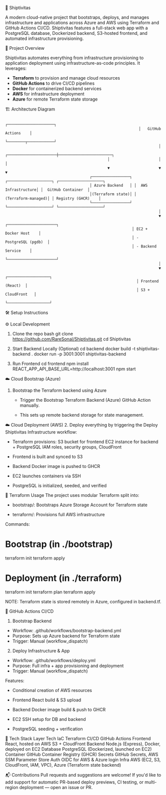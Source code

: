 🚀 Shiptivitas

A modern cloud-native project that bootstraps, deploys, and manages infrastructure and applications across Azure and AWS using Terraform and GitHub Actions CI/CD. 
Shiptivitas features a full-stack web app with a PostgreSQL database, Dockerized backend, S3-hosted frontend, and automated infrastructure provisioning.

📌 Project Overview

Shiptivitas automates everything from infrastructure provisioning to application deployment using infrastructure-as-code principles. It leverages:

- **Terraform** to provision and manage cloud resources
- **GitHub Actions** to drive CI/CD pipelines
- **Docker** for containerized backend services
- **AWS** for infrastructure deployment
- **Azure** for remote Terraform state storage

🏗️ Architecture Diagram

                                                                ┌─────────────────────┐
                                                                │   GitHub Actions    │
                                                                └────────┬────────────┘
                                                                         │
                                                  ┌──────────────────────┼────────────────────────┐
                                                  │                      │                        │
                                                  ▼                      ▼                        ▼
                                          ┌─────────────────┐ ┌────────────────────┐ ┌────────────────────┐
                                          │ Azure Backend   │ │  AWS Infrastructure│ │  GitHub Container  │
                                          │(Terraform state)│ │ (Terraform-managed)│ │ Registry (GHCR)    │
                                          └─────────────────┘ └────────────────────┘ └────────────────────┘
                                                                         │
                                                                         ▼
                                                             ┌──────────────────────┐
                                                             │ EC2 + Docker Host    │
                                                             │ - PostgreSQL (pgdb)  │
                                                             │ - Backend Service    │   
                                                             └──────────────────────┘
                                                                         │
                                                                         ▼
                                                               ┌───────────────────┐
                                                               │ Frontend (React)  │
                                                               │ S3 + CloudFront   │
                                                               └───────────────────┘



🛠️ Setup Instructions

⚙️ Local Development

1. Clone the repo
   bash
   git clone https://github.com/RareSonal/Shiptivitas.git
   cd Shiptivitas

2. Start Backend Locally (Optional)
   cd backend
   docker build -t shiptivitas-backend .
   docker run -p 3001:3001 shiptivitas-backend

3. Run Frontend
   cd frontend
   npm install
   REACT_APP_API_BASE_URL=http://localhost:3001 npm start

☁️ Cloud Bootstrap (Azure)
1. Bootstrap the Terraform backend using Azure

   - Trigger the Bootstrap Terraform Backend (Azure) GitHub Action manually.
     
   - This sets up remote backend storage for state management.

☁️ Cloud Deployment (AWS)
2. Deploy everything by triggering the Deploy Shiptivitas Infrastructure workflow:

   - Terraform provisions:
     S3 bucket for frontend
     EC2 instance for backend + PostgreSQL
     IAM roles, security groups, CloudFront

   - Frontend is built and synced to S3

   - Backend Docker image is pushed to GHCR

   - EC2 launches containers via SSH

   - PostgreSQL is initialized, seeded, and verified

🧱 Terraform Usage
The project uses modular Terraform split into:

  - bootstrap/: Bootstraps Azure Storage Account for Terraform state

  - terraform/: Provisions full AWS infrastructure

Commands:

# Bootstrap (in ./bootstrap)

terraform init
terraform apply

# Deployment (in ./terraform)

terraform init
terraform plan
terraform apply

NOTE: Terraform state is stored remotely in Azure, configured in backend.tf.

🤖 GitHub Actions CI/CD
1. Bootstrap Backend
  - Workflow: .github/workflows/bootstrap-backend.yml
  - Purpose: Sets up Azure backend for Terraform state
  - Trigger: Manual (workflow_dispatch)

2. Deploy Infrastructure & App
  - Workflow: .github/workflows/deploy.yml
  - Purpose: Full infra + app provisioning and deployment
  - Trigger: Manual (workflow_dispatch)

Features:

- Conditional creation of AWS resources

- Frontend React build & S3 upload

- Backend Docker image build & push to GHCR

- EC2 SSH setup for DB and backend

- PostgreSQL seeding + verification

🧰 Tech Stack
Layer	          Tech
IaC	            Terraform
CI/CD	          GitHub Actions
Frontend	      React, hosted on AWS S3 + CloudFront
Backend	        Node.js (Express), Docker, deployed on EC2
Database	      PostgreSQL (Dockerized, launched on EC2)
Container	      GitHub Container Registry (GHCR)
Secrets	        GitHub Secrets, AWS SSM Parameter Store
Auth	          OIDC for AWS & Azure login
Infra	          AWS (EC2, S3, CloudFront, IAM, VPC), Azure (Terraform state backend)

📬 Contributions
Pull requests and suggestions are welcome! If you'd like to add support for automatic PR-based deploy previews, CI testing, or multi-region deployment — open an issue or PR.





